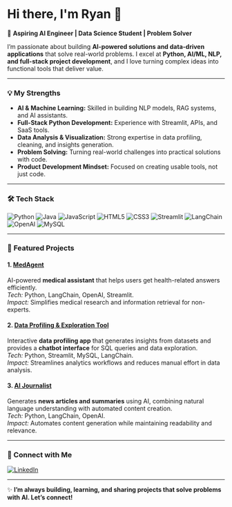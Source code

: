 # Hi there, I'm Ryan 👋

🚀 **Aspiring AI Engineer | Data Science Student | Problem Solver**

I’m passionate about building **AI-powered solutions and data-driven applications** that solve real-world problems. I excel at **Python, AI/ML, NLP, and full-stack project development**, and I love turning complex ideas into functional tools that deliver value.  

---

### 💡 **My Strengths**
- **AI & Machine Learning:** Skilled in building NLP models, RAG systems, and AI assistants.  
- **Full-Stack Python Development:** Experience with Streamlit, APIs, and SaaS tools.  
- **Data Analysis & Visualization:** Strong expertise in data profiling, cleaning, and insights generation.  
- **Problem Solving:** Turning real-world challenges into practical solutions with code.  
- **Product Development Mindset:** Focused on creating usable tools, not just code.  

---

### 🛠 **Tech Stack**
![Python](https://img.shields.io/badge/Python-3776AB?style=for-the-badge&logo=python&logoColor=white)
![Java](https://img.shields.io/badge/Java-007396?style=for-the-badge&logo=java&logoColor=white)
![JavaScript](https://img.shields.io/badge/JavaScript-F7DF1E?style=for-the-badge&logo=javascript&logoColor=black)
![HTML5](https://img.shields.io/badge/HTML5-E34F26?style=for-the-badge&logo=html5&logoColor=white)
![CSS3](https://img.shields.io/badge/CSS3-1572B6?style=for-the-badge&logo=css3&logoColor=white)
![Streamlit](https://img.shields.io/badge/Streamlit-FF4B4B?style=for-the-badge&logo=streamlit&logoColor=white)
![LangChain](https://img.shields.io/badge/LangChain-0A192F?style=for-the-badge)
![OpenAI](https://img.shields.io/badge/OpenAI-412991?style=for-the-badge&logo=openai&logoColor=white)
![MySQL](https://img.shields.io/badge/MySQL-005C84?style=for-the-badge&logo=mysql&logoColor=white)

---

### 📌 **Featured Projects**

#### 1. [MedAgent](https://github.com/Ryan-alex5/RAG-MedAgent)
AI-powered **medical assistant** that helps users get health-related answers efficiently.  
*Tech:* Python, LangChain, OpenAI, Streamlit.  
*Impact:* Simplifies medical research and information retrieval for non-experts.

#### 2. [Data Profiling & Exploration Tool](https://github.com/Ryan-alex5/Data-Profiling-Project)
Interactive **data profiling app** that generates insights from datasets and provides a **chatbot interface** for SQL queries and data exploration.  
*Tech:* Python, Streamlit, MySQL, LangChain.  
*Impact:* Streamlines analytics workflows and reduces manual effort in data analysis.

#### 3. [AI Journalist](https://github.com/Ryan-alex5/AI-Journalist)
Generates **news articles and summaries** using AI, combining natural language understanding with automated content creation.  
*Tech:* Python, LangChain, OpenAI.  
*Impact:* Automates content generation while maintaining readability and relevance.

---

### 🔗 Connect with Me
[![LinkedIn](https://img.shields.io/badge/LinkedIn-0077B5?style=for-the-badge&logo=linkedin&logoColor=white)](https://linkedin.com/in/yourlinkedin](https://www.linkedin.com/in/ryan-alex-2a9a26332/?originalSubdomain=uk))


---

✨ **I’m always building, learning, and sharing projects that solve problems with AI. Let’s connect!**
